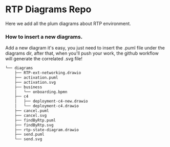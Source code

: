 # RTP Diagrams Repo

Here we add all the plum diagrams about RTP environment. 

### How to insert a new diagrams.

Add a new diagram it's easy, you just need to insert the .puml file under the diagrams dir, after that, when you'll push your work, the github workflow will generate the correlated .svg file!

```bash
└── diagrams
    ├── RTP-ext-networking.drawio
    ├── activation.puml
    ├── activation.svg
    ├── business
    │   └── onboarding.bpmn
    ├── c4
    │   ├── deployment-c4-new.drawio
    │   └── deployment-c4.drawio
    ├── cancel.puml
    ├── cancel.svg
    ├── findByRtp.puml
    ├── findByRtp.svg
    ├── rtp-state-diagram.drawio
    ├── send.puml
    └── send.svg
```

